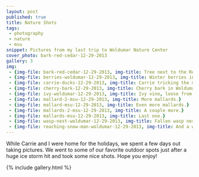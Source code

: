 ```yaml
---
layout: post
published: true
title: Nature Shots
tags:
 - photography
 - nature
 - msu
snippet: Pictures from my last trip to Woldumar Nature Center
cover_photo: bark-red-cedar-12-29-2013
gallery: 3 
img:
 - {img-file: bark-red-cedar-12-29-2013, img-title: Tree next to the Red Cedar River.}
 - {img-file: berries-woldumar-12-29-2013, img-title: Winter berries in Woldumar.}
 - {img-file: carrie-ducks-12-29-2013, img-title: Carrie tricking the mallards.}
 - {img-file: cherry-bark-12-29-2013, img-title: Cherry bark in Woldumar.}
 - {img-file: ivy-woldumar-12-29-2013, img-title: Ivy vine, loose from the tree.}
 - {img-file: mallard-2-msu-12-29-2013, img-title: More mallards.}
 - {img-file: mallard-msu-12-29-2013, img-title: Even more mallards.}
 - {img-file: mallards-2-msu-12-29-2013, img-title: A couple more.}
 - {img-file: mallards-msu-12-29-2013, img-title: Last one.}
 - {img-file: wasp-nest-woldumar-12-29-2013, img-title: Fallen wasp nest.}
 - {img-file: reaching-snow-man-woldumar-12-29-2013, img-title: And a white walker for good measure.}
---
```


While Carrie and I were home for the holidays, we spent a few days out taking pictures. We went to some of our favorite outdoor spots just after a huge ice storm hit and took some nice shots. Hope you enjoy!

{% include gallery.html %}